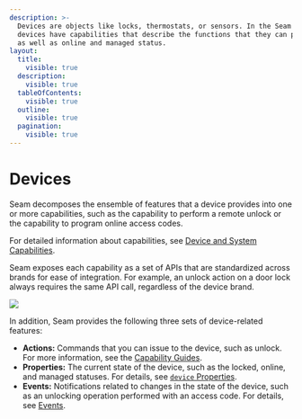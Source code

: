 ```yaml
---
description: >-
  Devices are objects like locks, thermostats, or sensors. In the Seam API,
  devices have capabilities that describe the functions that they can perform,
  as well as online and managed status.
layout:
  title:
    visible: true
  description:
    visible: true
  tableOfContents:
    visible: true
  outline:
    visible: true
  pagination:
    visible: true
---
```


# Devices

Seam decomposes the ensemble of features that a device provides into one or more capabilities, such as the capability to perform a remote unlock or the capability to program online access codes.

For detailed information about capabilities, see [Device and System Capabilities](../../capability-guides/device-and-system-capabilities.md).

Seam exposes each capability as a set of APIs that are standardized across brands for ease of integration. For example, an unlock action on a door lock always requires the same API call, regardless of the device brand.

![](<../../.gitbook/assets/image (10) (1).png>)

In addition, Seam provides the following three sets of device-related features:

* **Actions:** Commands that you can issue to the device, such as unlock. For more information, see the [Capability Guides](broken-reference).
* **Properties:** The current state of the device, such as the locked, online, and managed statuses. For details, see [`device` Properties](<../../api-clients/devices/README (1).md#device-properties>).
* **Events:** Notifications related to changes in the state of the device, such as an unlocking operation performed with an access code. For details, see [Events](../../api-clients/events/).

